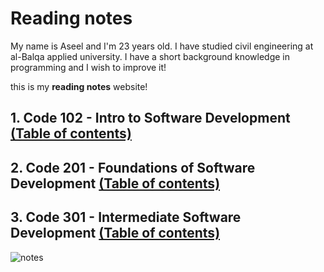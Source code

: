 # Reading notes 

My name is Aseel and I'm 23 years old. I have studied civil engineering at al-Balqa applied university. I have a short background knowledge in programming and I wish to improve it!

this is my **reading notes** website! 

## 1. Code 102 - Intro to Software Development [(Table of contents)](https://aseelhamamreh.github.io/reading-notes/code102)

## 2. Code 201 - Foundations of Software Development [(Table of contents)](https://aseelhamamreh.github.io/reading-notes/code201)

## 3. Code 301 - Intermediate Software Development [(Table of contents)](https://aseelhamamreh.github.io/reading-notes/code301)

![notes](https://previews.123rf.com/images/mehaniq/mehaniq1810/mehaniq181004542/110564738-javascript-functions-variables-objects-monitor-closeup-of-function-source-code-it-specialist-workpla.jpg)

